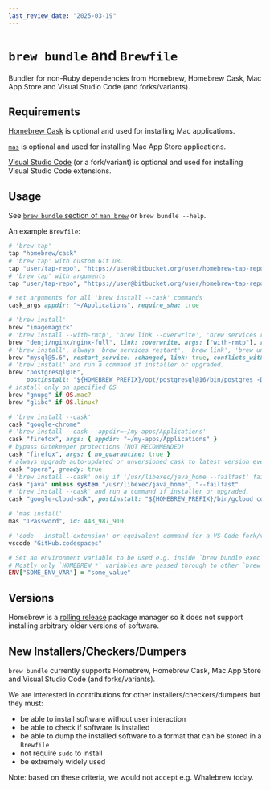 ```yaml
---
last_review_date: "2025-03-19"
---
```


# `brew bundle` and `Brewfile`

Bundler for non-Ruby dependencies from Homebrew, Homebrew Cask, Mac App Store and Visual Studio Code (and forks/variants).

## Requirements

[Homebrew Cask](https://github.com/Homebrew/homebrew-cask) is optional and used for installing Mac applications.

[`mas`](https://github.com/mas-cli/mas) is optional and used for installing Mac App Store applications.

[Visual Studio Code](https://code.visualstudio.com/) (or a fork/variant) is optional and used for installing Visual Studio Code extensions.

## Usage

See [`brew bundle` section of `man brew`](https://docs.brew.sh/Manpage#bundle-subcommand) or `brew bundle --help`.

An example `Brewfile`:

```ruby
# 'brew tap'
tap "homebrew/cask"
# 'brew tap' with custom Git URL
tap "user/tap-repo", "https://user@bitbucket.org/user/homebrew-tap-repo.git"
# 'brew tap' with arguments
tap "user/tap-repo", "https://user@bitbucket.org/user/homebrew-tap-repo.git", force_auto_update: true

# set arguments for all 'brew install --cask' commands
cask_args appdir: "~/Applications", require_sha: true

# 'brew install'
brew "imagemagick"
# 'brew install --with-rmtp', 'brew link --overwrite', 'brew services restart' even if no install/upgrade
brew "denji/nginx/nginx-full", link: :overwrite, args: ["with-rmtp"], restart_service: :always
# 'brew install', always 'brew services restart', 'brew link', 'brew unlink mysql' (if it is installed)
brew "mysql@5.6", restart_service: :changed, link: true, conflicts_with: ["mysql"]
# 'brew install' and run a command if installer or upgraded.
brew "postgresql@16",
     postinstall: "${HOMEBREW_PREFIX}/opt/postgresql@16/bin/postgres -D ${HOMEBREW_PREFIX}/var/postgresql@16"
# install only on specified OS
brew "gnupg" if OS.mac?
brew "glibc" if OS.linux?

# 'brew install --cask'
cask "google-chrome"
# 'brew install --cask --appdir=~/my-apps/Applications'
cask "firefox", args: { appdir: "~/my-apps/Applications" }
# bypass Gatekeeper protections (NOT RECOMMENDED)
cask "firefox", args: { no_quarantine: true }
# always upgrade auto-updated or unversioned cask to latest version even if already installed
cask "opera", greedy: true
# 'brew install --cask' only if '/usr/libexec/java_home --failfast' fails
cask "java" unless system "/usr/libexec/java_home", "--failfast"
# 'brew install --cask' and run a command if installer or upgraded.
cask "google-cloud-sdk", postinstall: "${HOMEBREW_PREFIX}/bin/gcloud components update"

# 'mas install'
mas "1Password", id: 443_987_910

# 'code --install-extension' or equivalent command for a VS Code fork/variant
vscode "GitHub.codespaces"

# Set an environment variable to be used e.g. inside `brew bundle exec`
# Mostly only `HOMEBREW_*` variables are passed through to other `brew` commands.
ENV["SOME_ENV_VAR"] = "some_value"
```

## Versions

Homebrew is a [rolling release](https://en.wikipedia.org/wiki/Rolling_release) package manager so it does not support installing arbitrary older versions of software.

## New Installers/Checkers/Dumpers

`brew bundle` currently supports Homebrew, Homebrew Cask, Mac App Store and Visual Studio Code (and forks/variants).

We are interested in contributions for other installers/checkers/dumpers but they must:

- be able to install software without user interaction
- be able to check if software is installed
- be able to dump the installed software to a format that can be stored in a `Brewfile`
- not require `sudo` to install
- be extremely widely used

Note: based on these criteria, we would not accept e.g. Whalebrew today.
